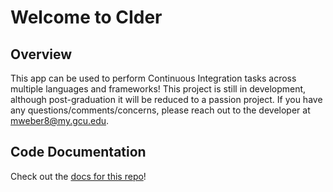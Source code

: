 # Welcome to CIder

## Overview

This app can be used to perform Continuous Integration tasks across multiple languages and frameworks!
This project is still in development, although post-graduation it will be reduced to a passion project.
If you have any questions/comments/concerns, please reach out to the developer at mweber8@my.gcu.edu.

## Code Documentation

Check out the [docs for this repo](https://max1mus7.github.io/cider-app/cider/)!

